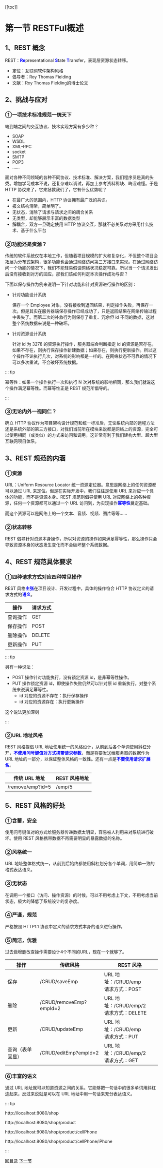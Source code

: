 [[toc]]

# 第一节 RESTFul概述

## 1、REST 概念

REST：<span style="color:blue;font-weight:bold;">Re</span>presentational <span style="color:blue;font-weight:bold;">S</span>tate <span style="color:blue;font-weight:bold;">T</span>ransfer，表现层资源状态转移。

- 定位：互联网软件架构风格
- 倡导者：Roy Thomas Fielding
- 文献：Roy Thomas Fielding的博士论文



## 2、挑战与应对

### ①一项技术标准规范一统天下

端到端之间的交互协议、技术实现方案有多少种？

- SOAP
- WSDL
- XML-RPC
- socket
- SMTP
- POP3
- ……

面对各种不同领域的各种不同协议、技术标准、解决方案，我们程序员是真的头秃。增加学习成本不说，还复杂难以调试，再加上参考资料稀缺、晦涩难懂。于是 HTTP 协议来了，它来拯救我们了，它有什么优势呢？

- 在最广大的范围内，HTTP 协议拥有最广泛的共识。
- 报文结构清晰，简单明了。
- 无状态，消除了请求与请求之间的耦合关系
- 无类型，却能够展示丰富的数据类型
- 解耦合，双方一旦确定使用 HTTP 协议交互，那就不必关系对方采用什么技术、基于什么平台



### ②功能还是资源？

传统的软件系统仅在本地工作，但随着项目规模的扩大和复杂化，不但整个项目会拓展为分布式架构，很多功能也会通过网络访问第三方接口来实现。在通过网络访问一个功能的情况下，我们不能轻易假设网络状况稳定可靠。所以当一个请求发出后没有接收到对方的回应，那我们该如何判定本次操作成功与否？

下面以保存操作为例来说明一下针对功能和针对资源进行操作的区别：

- 针对功能设计系统

  保存一个 Employee 对象，没有接收到返回结果，判定操作失败，再保存一次。但是其实在服务器端保存操作已经成功了，只是返回结果在网络传输过程中丢失了。而第二次的补救行为则保存了重复、冗余但 id 不同的数据，这对整个系统数据来说是一种破坏。

- 针对资源设计系统

  针对 id 为 3278 的资源执行操作，服务器端会判断指定 id 的资源是否存在。如果不存在，则执行保存操作新建数据；如果存在，则执行更新操作。所以这个操作不论执行几次，对系统的影响都是一样的。在网络状态不可靠的情况下可以多次重试，不会破坏系统数据。



::: tip

幂等性：如果一个操作执行一次和执行 N 次对系统的影响相同，那么我们就说这个操作满足幂等性。而幂等性正是 REST 规范所倡导的。

:::



### ③无论内外一视同仁？

确立 HTTP 协议作为项目架构设计规范和统一标准后，无论系统内部的远程方法还是系统外部的第三方接口，对我们当前所在模块来说都是网络上的资源，完全可以使用相同（或类似）的方式来访问和调用。这非常有利于我们建构大型、超大型互联网项目体系。



## 3、REST 规范的内涵

### ①资源

URL：Uniform Resource Locator 统一资源定位器。意思是网络上的任何资源都可以通过 URL 来定位。但是在实际开发中，我们往往是使用 URL 来对应一个具体的功能，而不是资源本身。REST 规范则倡导使用 URL 对应网络上的各种资源，任何一个资源都可以通过一个 URL 访问到，为实现操作<span style="color:blue;font-weight:bold;">幂等性</span>奠定基础。

而这个资源可以是网络上的一个文本、音频、视频、图片等等……



### ②状态转移

REST 倡导针对资源本身操作，所以对资源的操作如果满足幂等性，那么操作只会导致资源本身的状态发生变化而不会破坏整个系统数据。



## 4、REST 规范具体要求

### ①四种请求方式对应四种常见操作

REST 风格<span style="color:blue;font-weight:bold;">主张</span>在项目设计、开发过程中，具体的操作符合 HTTP 协议定义的请求方式的<span style="color:blue;font-weight:bold;">语义</span>。

| 操作     | 请求方式 |
| -------- | -------- |
| 查询操作 | GET      |
| 保存操作 | POST     |
| 删除操作 | DELETE   |
| 更新操作 | PUT      |



::: tip

另有一种说法：

- POST 操作针对功能执行，没有锁定资源 id，是非幂等性操作。
- PUT 操作锁定资源 id，即使操作失败仍然可以针对原 id 重新执行，对整个系统来说满足幂等性。
  - id 对应的资源不存在：执行保存操作
  - id 对应的资源存在：执行更新操作

这个说法更加深刻

:::



### ②URL 地址风格

REST 风格提倡 URL 地址使用统一的风格设计，从前到后各个单词使用斜杠分开，<span style="color:blue;font-weight:bold;">不使用问号键值对方式携带请求参数</span>，而是将要发送给服务器的数据作为 URL 地址的一部分，以保证整体风格的一致性。还有一点是<span style="color:blue;font-weight:bold;">不要使用请求扩展名</span>。

| 传统 URL 地址    | REST 风格地址 |
| ---------------- | ------------- |
| /remove/emp?id=5 | /emp/5        |



## 5、REST 风格的好处

### ①含蓄，安全

使用问号键值对的方式给服务器传递数据太明显，容易被人利用来对系统进行破坏。使用 REST 风格携带数据不再需要明显的暴露数据的名称。



### ②风格统一

URL 地址整体格式统一，从前到后始终都使用斜杠划分各个单词，用简单一致的格式表达语义。



### ③无状态

在调用一个接口（访问、操作资源）的时候，可以不用考虑上下文，不用考虑当前状态，极大的降低了系统设计的复杂度。



### ④严谨，规范

严格按照 HTTP1.1 协议中定义的请求方式本身的语义进行操作。



### ⑤简洁，优雅

过去做增删改查操作需要设计4个不同的URL，现在一个就够了。

| 操作             | 传统风格                | REST 风格                                   |
| ---------------- | ----------------------- | ------------------------------------------- |
| 保存             | /CRUD/saveEmp           | URL 地址：/CRUD/emp<br />请求方式：POST     |
| 删除             | /CRUD/removeEmp?empId=2 | URL 地址：/CRUD/emp/2<br />请求方式：DELETE |
| 更新             | /CRUD/updateEmp         | URL 地址：/CRUD/emp<br />请求方式：PUT      |
| 查询（表单回显） | /CRUD/editEmp?empId=2   | URL 地址：/CRUD/emp/2<br />请求方式：GET    |



### ⑥丰富的语义

通过 URL 地址就可以知道资源之间的关系。它能够把一句话中的很多单词用斜杠连起来，反过来说就是可以在 URL 地址中用一句话来充分表达语义。

::: tip

http://localhost:8080/shop

http://localhost:8080/shop/product

http://localhost:8080/shop/product/cellPhone

http://localhost:8080/shop/product/cellPhone/iPhone

:::



[回目录](index.html) [下一节](verse02.html)

